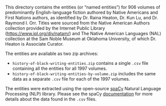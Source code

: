 This directory contains the entities (or “named entities”) for 906 volumes of predominantly English-language fiction authored by Native Americans and First Nations authors, as identified by Dr. Raina Heaton, Dr. Kun Lu, and Dr. Raymond I. Orr. Titles were sourced from the Native American Authors collection provided by the Internet Public Library (https://www.ipl.org/div/natam/) and The Native American Languages (NAL) collection at the Sam Noble Museum at Oklahoma University, of which Dr. Heaton is Associate Curator. 

The entities are available as two zip archives:

- `history-of-black-writing-entities.zip` contains a single `.csv` file containing all the entities for all 1997 volumes.
- `history-of-black-writing-entities-by-volume.zip` includes the same data as a separate `.csv` file for each of the 1997 volumes.

The entities were extracted using the open-source [spaCy](https://spacy.io) Natural Language Processing (NLP) library. Please see the spaCy [documentation](https://spacy.io/usage/linguistic-features/#named-entities) for more details about the data found in the `.csv` files.